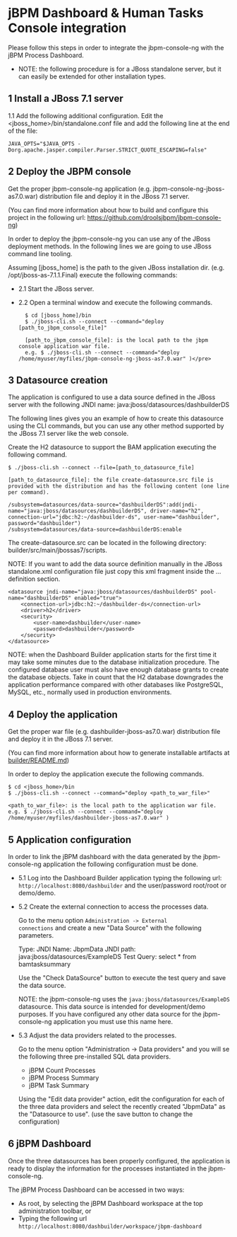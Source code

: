 jBPM Dashboard & Human Tasks Console integration
=================================================

Please follow this steps in order to integrate the jbpm-console-ng with the jBPM Process Dashboard.

* NOTE: the following procedure is for a JBoss standalone server, but it can easily be extended for other installation types.

1 Install a JBoss 7.1 server
---------------------------

1.1 Add the following additional configuration.
  Edit the <jboss_home>/bin/standalone.conf file and add the following line at the end of the file:

    JAVA_OPTS="$JAVA_OPTS -Dorg.apache.jasper.compiler.Parser.STRICT_QUOTE_ESCAPING=false"

2 Deploy the JBPM console
---------------------------

Get the proper jbpm-console-ng application (e.g. jbpm-console-ng-jboss-as7.0.war) distribution file and deploy it in
the JBoss 7.1 server.

(You can find more information about how to build and configure this project in the following url: https://github.com/droolsjbpm/jbpm-console-ng)

In order to deploy the jbpm-console-ng you can use any of the JBoss deployment methods.
In the following lines we are going to use JBoss command line tooling.

Assuming [jboss_home] is the path to the given JBoss installation dir. (e.g. /opt/jboss-as-7.1.1.Final) execute the
following commands:

* 2.1 Start the JBoss server.
* 2.2 Open a terminal window and execute the following commands.

        $ cd [jboss_home]/bin
        $ ./jboss-cli.sh --connect --command="deploy [path_to_jbpm_console_file]"

        [path_to_jbpm_console_file]: is the local path to the jbpm console application war file.
        e.g. $ ./jboss-cli.sh --connect --command="deploy /home/myuser/myfiles/jbpm-console-ng-jboss-as7.0.war" )</pre>

3 Datasource creation
-------------------------------

The application is configured to use a data source defined in the JBoss server with the following
JNDI name: java:jboss/datasources/dashbuilderDS

The following lines gives you an example of how to create this datasource using the CLI commands, but you can use any
other method supported by the JBoss 7.1 server like the web console.

Create the H2 datasource to support the BAM application executing the following command.

    $ ./jboss-cli.sh --connect --file=[path_to_datasource_file]

    [path_to_datasource_file]: the file create-datasource.src file is provided with the distribution and has the following content (one line per command).

    /subsystem=datasources/data-source="dashbuilderDS":add(jndi-name="java:jboss/datasources/dashbuilderDS", driver-name="h2", connection-url="jdbc:h2:~/dashbuilder-ds", user-name="dashbuilder", password="dashbuilder")
    /subsystem=datasources/data-source=dashbuilderDS:enable

The create-datasource.src can be located in the following directory: builder/src/main/jbossas7/scripts.

NOTE: If you want to add the data source definition manually in the JBoss standalone.xml configuration file just copy
this xml fragment inside the <datasources> ... </datasources> definition section.

    <datasource jndi-name="java:jboss/datasources/dashbuilderDS" pool-name="dashbuilderDS" enabled="true">
        <connection-url>jdbc:h2:~/dashbuilder-ds</connection-url>
        <driver>h2</driver>
        <security>
            <user-name>dashbuilder</user-name>
            <password>dashbuilder</password>
        </security>
    </datasource>


NOTE: when the Dashboard Builder application starts for the first time it may take some minutes due to the database initialization procedure.
The configured database user must also have enough database grants to create the database objects.
Take in count that the H2 database downgrades the application performance compared with other databases like PostgreSQL,
MySQL, etc., normally used in production environments.

4 Deploy the application
--------------------------

Get the proper war file (e.g. dashbuilder-jboss-as7.0.war) distribution file and deploy it in the JBoss 7.1 server.

(You can find more information about how to generate installable artifacts at [builder/README.md](https://github.com/droolsjbpm/dashboard-builder/blob/master/builder/README.md))

In order to deploy the application execute the following commands.

    $ cd <jboss_home>/bin
    $ ./jboss-cli.sh --connect --command="deploy <path_to_war_file>"

    <path_to_war_file>: is the local path to the application war file.
    e.g. $ ./jboss-cli.sh --connect --command="deploy /home/myuser/myfiles/dashbuilder-jboss-as7.0.war" )

5 Application configuration
----------------------------

In order to link the jBPM dashboard with the data generated by the jbpm-console-ng application the following configuration
must be done.

* 5.1 Log into the Dashboard Builder application typing the following url: <code>http://localhost:8080/dashbuilder</code> and the user/password
    root/root or demo/demo.

* 5.2 Create the external connection to access the processes data.

  Go to the menu option <code>Administration -> External connections</code> and create a new "Data Source" with the
  following parameters.

    Type: JNDI
    Name: JbpmData
    JNDI path: java:jboss/datasources/ExampleDS
    Test Query: select * from bamtasksummary

  Use the "Check DataSource" button to execute the test query and save the data source.

  NOTE: the jbpm-console-ng uses the <code>java:jboss/datasources/ExampleDS</code> datasource. This data source
  is intended for development/demo purposes. If you have configured any other data source for the jbpm-console-ng
  application you must use this name here.

* 5.3 Adjust the data providers related to the processes.

  Go to the menu option "Administration -> Data providers" and you will se the following three pre-installed SQL data providers.

  * jBPM Count Processes
  * jBPM Process Summary
  * jBPM Task Summary

  Using the "Edit data provider" action, edit the configuration for each of the three data providers and select the
  recently created "JbpmData" as the "Datasource to use". (use the save button to change the configuration)

6 jBPM Dashboard
----------------------------

Once the three datasources has been properly configured, the application is ready to display the information for the processes
instantiated in the jbpm-console-ng.

The jBPM Process Dashboard can be accessed in two ways:

* As root, by selecting the jBPM Dashboard workspace at the top administration toolbar, or
* Typing the following url <code>http://localhost:8080/dashbuilder/workspace/jbpm-dashboard</code>